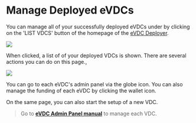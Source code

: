 # Manage Deployed eVDCs

You can manage all of your successfully deployed eVDCs under by clicking on the 'LIST VDCS' button of the homepage of the [eVDC Deployer](vdc.testnet.grid.tf).

![](deployer.png)

When clicked, a list of of your deployed VDCs is shown. There are several actions you can do on this page.,  

![](vdclist.png)

You can go to each eVDC's admin panel via the globe icon. You can also manage the funding of each eVDC by clicking the wallet icon. 

On the same page, you can also start the setup of a new VDC.

> Go to [__eVDC Admin Panel manual__](evdc_admin.md) to manage each VDC.